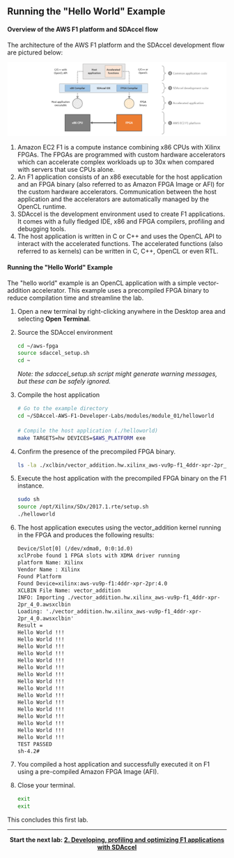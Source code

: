 ## Running the "Hello World" Example

#### Overview of the AWS F1 platform and SDAccel flow

The architecture of the AWS F1 platform and the SDAccel development flow are pictured below:

![](../../images/module_01/overview/f1_platform.png)

1. Amazon EC2 F1 is a compute instance combining x86 CPUs with Xilinx FPGAs. The FPGAs are programmed with custom hardware accelerators which can accelerate complex workloads up to 30x when compared with servers that use CPUs alone. 
2. An F1 application consists of an x86 executable for the host application and an FPGA binary (also referred to as Amazon FPGA Image or AFI) for the custom hardware accelerators. Communication between the host application and the accelerators are automatically managed by the OpenCL runtime.
3. SDAccel is the development environment used to create F1 applications. It comes with a fully fledged IDE, x86 and FPGA compilers, profiling and debugging tools.
4. The host application is written in C or C++ and uses the OpenCL API to interact with the accelerated functions. The accelerated functions (also referred to as kernels) can be written in C, C++, OpenCL or even RTL.

#### Running the "Hello World" Example

The "hello world" example is an OpenCL application with a simple vector-addition accelerator. This example uses a precompiled FPGA binary to reduce compilation time and streamline the lab.

1. Open a new terminal by right-clicking anywhere in the Desktop area and selecting **Open Terminal**.

1.  Source the SDAccel environment  

    ```bash
    cd ~/aws-fpga
    source sdaccel_setup.sh
    cd ~
    ```
	*Note: the sdaccel_setup.sh script might generate warning messages, but these can be safely ignored.*

1.  Compile the host application

    ```bash
    # Go to the example directory
    cd ~/SDAccel-AWS-F1-Developer-Labs/modules/module_01/helloworld

    # Compile the host application (./helloworld)
    make TARGETS=hw DEVICES=$AWS_PLATFORM exe
    ```

1. Confirm the presence of the precompiled FPGA binary.

    ```bash
    ls -la ./xclbin/vector_addition.hw.xilinx_aws-vu9p-f1_4ddr-xpr-2pr_4_0.awsxclbin
    ```

1. Execute the host application with the precompiled FPGA binary on the F1 instance.

    ```bash
    sudo sh
    source /opt/Xilinx/SDx/2017.1.rte/setup.sh
    ./helloworld
    ```

1. The host application executes using the vector_addition kernel running in the FPGA and produces the following results:

    ```shell
    Device/Slot[0] (/dev/xdma0, 0:0:1d.0)
    xclProbe found 1 FPGA slots with XDMA driver running
    platform Name: Xilinx
    Vendor Name : Xilinx
    Found Platform
    Found Device=xilinx:aws-vu9p-f1:4ddr-xpr-2pr:4.0
    XCLBIN File Name: vector_addition
    INFO: Importing ./vector_addition.hw.xilinx_aws-vu9p-f1_4ddr-xpr-2pr_4_0.awsxclbin
    Loading: './vector_addition.hw.xilinx_aws-vu9p-f1_4ddr-xpr-2pr_4_0.awsxclbin'
    Result =
    Hello World !!!
    Hello World !!!
    Hello World !!!
    Hello World !!!
    Hello World !!!
    Hello World !!!
    Hello World !!!
    Hello World !!!
    Hello World !!!
    Hello World !!!
    Hello World !!!
    Hello World !!!
    Hello World !!!
    Hello World !!!
    Hello World !!!
    Hello World !!!
    TEST PASSED
    sh-4.2#
    ```

1. You compiled a host application and successfully executed it on F1 using a pre-compiled Amazon FPGA Image (AFI).

1. Close your terminal.

    ```bash
    exit
    exit
    ```

This concludes this first lab.

---------------------------------------

<p align="center"><b>
Start the next lab: <a href="lab_02_idct.md">2. Developing, profiling and optimizing F1 applications with SDAccel</a>
</b></p>
